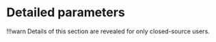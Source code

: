 # Detailed parameters

!!!warn
    Details of this section are revealed for only closed-source users.
